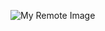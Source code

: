 ![My Remote Image](https://user-images.githubusercontent.com/110028481/210115355-765ab0e3-3176-463d-b9df-cf6bec911f77.png)
